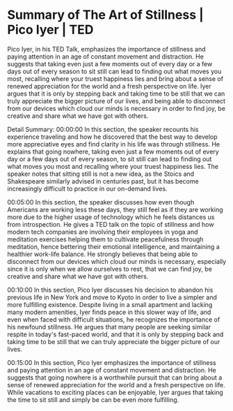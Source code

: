 # Summary of The Art of Stillness | Pico Iyer | TED

Pico Iyer, in his TED Talk, emphasizes the importance of stillness and paying attention in an age of constant movement and distraction. He suggests that taking even just a few moments out of every day or a few days out of every season to sit still can lead to finding out what moves you most, recalling where your truest happiness lies and bring about a sense of renewed appreciation for the world and a fresh perspective on life. Iyer argues that it is only by stepping back and taking time to be still that we can truly appreciate the bigger picture of our lives, and being able to disconnect from our devices which cloud our minds is necessary in order to find joy, be creative and share what we have got with others.

Detail Summary: 
00:00:00
In this section, the speaker recounts his experience traveling and how he discovered that the best way to develop more appreciative eyes and find clarity in his life was through stillness. He explains that going nowhere, taking even just a few moments out of every day or a few days out of every season, to sit still can lead to finding out what moves you most and recalling where your truest happiness lies. The speaker notes that sitting still is not a new idea, as the Stoics and Shakespeare similarly advised in centuries past, but it has become increasingly difficult to practice in our on-demand lives.

00:05:00
In this section, the speaker discusses how even though Americans are working less these days, they still feel as if they are working more due to the higher usage of technology which he feels distances us from introspection. He gives a TED talk on the topic of stillness and how modern tech companies are involving their employees in yoga and meditation exercises helping them to cultivate peacefulness through meditation, hence bettering their emotional intelligence, and maintaining a healthier work-life balance. He strongly believes that being able to disconnect from our devices which cloud our minds is necessary, especially since it is only when we allow ourselves to rest, that we can find joy, be creative and share what we have got with others.

00:10:00
In this section, Pico Iyer discusses his decision to abandon his previous life in New York and move to Kyoto in order to live a simpler and more fulfilling existence. Despite living in a small apartment and lacking many modern amenities, Iyer finds peace in this slower way of life, and even when faced with difficult situations, he recognizes the importance of his newfound stillness. He argues that many people are seeking similar respite in today's fast-paced world, and that it is only by stepping back and taking time to be still that we can truly appreciate the bigger picture of our lives.

00:15:00
In this section, Pico Iyer emphasizes the importance of stillness and paying attention in an age of constant movement and distraction. He suggests that going nowhere is a worthwhile pursuit that can bring about a sense of renewed appreciation for the world and a fresh perspective on life. While vacations to exciting places can be enjoyable, Iyer argues that taking the time to sit still and simply be can be even more fulfilling.

